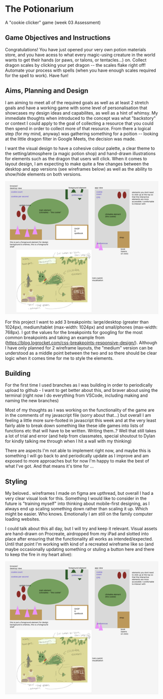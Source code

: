 # The Potionarium

A "cookie clicker" game (week 03 Assessment)

## Game Objectives and Instructions

Congratulations! You have just opened your very own potion materials store, and you have acess to what every magic-using creature in the world wants to get their hands (or paws, or talons, or tentacles...) on. Collect dragon scales by clicking your pet dragon -- the scales flake right off! Automate your process with spells (when you have enough scales required for the spell to work). Have fun!

## Aims, Planning and Design

I am aiming to meet all of the required goals as well as at least 2 stretch goals and have a working game with some level of personalisation that showcases my design ideas and capabilites, as well as a hint of whimsy. My immediate thoughts when introduced to the concept was what "backstory" or context I could apply to the goal of collecting a resource that you could then spend in order to collect more of that resource. From there a logical step (for my mind, anyway) was gathering something for a poition -- looking at the little dragon filter in Google Meets, the decision was made.

I want the visual design to have a cohesive colour palette, a clear theme to the setting/atmosphere (a magic potion shop) and hand-drawn illustrations for elements such as the dragon that users will click. When it comes to layout design, I am expecting to make quite a few changes between the desktop and app versions (see wireframes below) as well as the ability to show/hide elements on both versions.

![alt text][image]

[image]: /wireframes.png "Wireframes for a desktop and an app version of a cookie clicker game with a magic theme"

For this project I want to add 3 breakpoints: large/desktop (greater than 1024px), medium/tablet (max-width: 1024px) and small/phones (max-width: 768px). I got the values for the breakpoints for googling for the most common breakpoints and taking an example from (https://blog.logrocket.com/css-breakpoints-responsive-design/). Although I have only planned for 2 wireframe layouts, the "medium" version can be understood as a middle point between the two and so there should be clear logic when it comes time for me to style the elements.

## Building

For the first time I used branches as I was building in order to periodically upload to github - I want to get better about this, and braver about using the terminal (right now I do everything from VSCode, including making and naming the new branches)

Most of my thoughts as I was working on the functionality of the game are in the comments of my javascript file (sorry about that...) but overall I am feeling a little more sure-footed in javascript this week and at the very least fairly able to break down something like these idle games into lists of functions etc that will have to be written. Writing them..? Well that still takes a lot of trial and error (and help from classmates, special shoutout to Dylan for kindly talking me through when I hit a wall with my thinking)

There are aspects I'm not able to implement right now, and maybe this is something I will go back to and periodically update as I improve and am exposed to more approaches but for now I'm happy to make the best of what I've got. And that means it's time for ...

## Styling

My beloved.. wireframes I made on figma are upthread, but overall I had a very clear visual look for this. Something I would like to consider in the future is "training myself" into thinking about mobile-first designing, as I always end up scaling something down rather than scaling it up. Which might be easier. Who knows. Emotionally I am still on the family computer loading websites.

I could talk about this all day, but I will try and keep it relevant. Visual assets are hand-drawn on Procreate, airdropped from my iPad and slotted into place after ensuring that the functionality all works as intended/expected. Until that point I'm working with kind of a recreated wireframe like so (and maybe occasionally updating something or stuling a button here and there to keep the fire in my heart alive):

![alt text][image]

[image]: /early-styling.png "A very rough website layout represented by coloured boxes"
